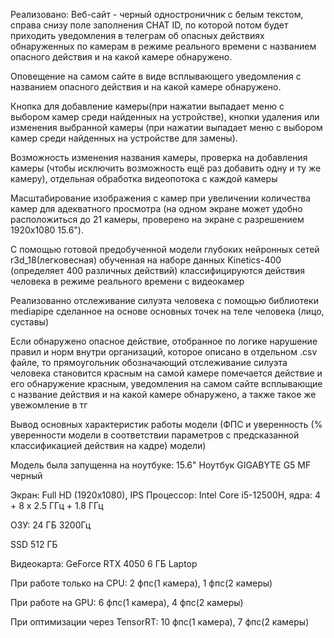 Реализовано: Веб-сайт - черный одностроничник с белым текстом, справа снизу поле заполнения CHAT ID, по которой потом будет приходить уведомления в телеграм об опасных действиях обнаруженных по камерам в режиме реального времени с названием опасного действия и на какой камере обнаружено.

Оповещение на самом сайте в виде всплывающего уведомления с названием опасного действия и на какой камере обнаружено. 

Кнопка для добавление камеры(при нажатии выпадает меню с выбором камер среди найденных на устройстве), кнопки удаления или изменения выбранной камеры (при нажатии выпадает меню с выбором камер среди найденных на устройстве для замены). 

Возможность изменения названия камеры, проверка на добавления камеры (чтобы исключить возможность ещё раз добавить одну и ту же камеру), отдельная обработка видеопотока с каждой камеры 

Масштабирование изображения с камер при увеличении количества камер для адекватного просмотра (на одном экране может удобно расположиться до 21 камеры, проверено на экране с разрешением 1920х1080 15.6"). 

С помощью готовой предобученной модели глубоких нейронных сетей r3d_18(легковесная) обученная на наборе данных Kinetics-400 (определяет 400 различных действий) классифицируются действия человека в режиме реального времени с видеокамер 

Реализованно отслеживание силуэта человека с помощью библиотеки mediapipe сделанное на основе основных точек на теле человека (лицо, суставы) 

Если обнаружено опасное действие, отобранное по логике нарушение правил и норм внутри организаций, которое описано в отдельном .csv файле, то прямоугольник обозначающий отслеживание силуэта человека становится красным на самой камере помечается действие и его обнаружение красным, уведомления на самом сайте всплывающие с название действия и на какой камере обнаружено, а также такое же увежомление в тг 

Вывод основных характеристик работы модели (ФПС и уверенность (% уверенности модели в соответствии параметров с предсказанной классификацией действия на кадре) модели)

Модель была запущенна на ноутбуке: 15.6" Ноутбук GIGABYTE G5 MF черный 

Экран: Full HD (1920x1080), IPS Процессор: Intel Core i5-12500H, ядра: 4 + 8 х 2.5 ГГц + 1.8 ГГц 

ОЗУ: 24 ГБ 3200Гц 

SSD 512 ГБ 

Видеокарта: GeForce RTX 4050 6 ГБ Laptop

При работе только на CPU: 2 фпс(1 камера), 1 фпс(2 камеры)

При работе на GPU: 6 фпс(1 камера), 4 фпс(2 камеры)

При оптимизации через TensorRT: 10 фпс(1 камера), 7 фпс(2 камеры)
